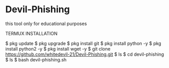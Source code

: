 # Devil-Phishing
this tool only for educational purposes

TERMUX INSTALLATION 

$ pkg update 
$ pkg upgrade
$ pkg install git
$ pkg install python -y
$ pkg install python2 -y 
$ pkg install wget -y
$ git clone https://github.com/whitedevil-21/Devil-Phishing.git
$ ls
$ cd devil-phishing
$ ls
$ bash devil-phishing.sh
